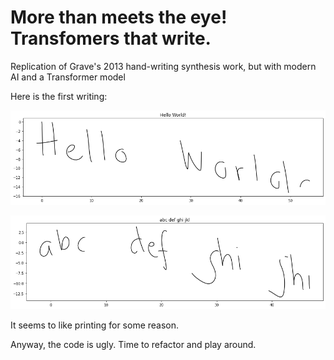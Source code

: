 # More than meets the eye! Transfomers that write.
Replication of Grave's 2013 hand-writing synthesis work, but with modern AI and a Transformer model

Here is the first writing:

![Hello World](HelloWorld.png)

![abcdefghi](abcdefghi.png)

It seems to like printing for some reason.

Anyway, the code is ugly. Time to refactor and play around.
